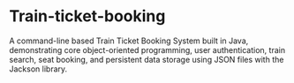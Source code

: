 # Train-ticket-booking
A command-line based Train Ticket Booking System built in Java, demonstrating core object-oriented programming, user authentication, train search, seat booking, and persistent data storage using JSON files with the Jackson library.
